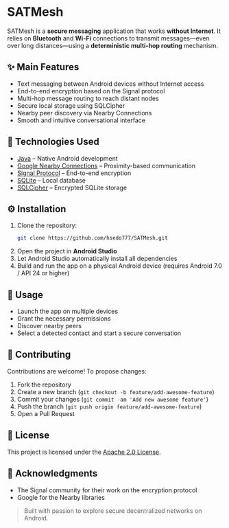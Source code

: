 # SATMesh

SATMesh is a **secure messaging** application that works **without Internet**. It relies on **Bluetooth** and **Wi-Fi** connections to transmit messages—even over long distances—using a **deterministic multi-hop routing** mechanism.

## ✨ Main Features

- Text messaging between Android devices without Internet access
- End-to-end encryption based on the Signal protocol
- Multi-hop message routing to reach distant nodes
- Secure local storage using SQLCipher
- Nearby peer discovery via Nearby Connections
- Smooth and intuitive conversational interface

## 🚀 Technologies Used

- [Java](https://www.oracle.com/java/technologies/javase-downloads.html) – Native Android development
- [Google Nearby Connections](https://developers.google.com/nearby/connections/overview) – Proximity-based communication
- [Signal Protocol](https://signal.org/docs/) – End-to-end encryption
- [SQLite](https://www.sqlite.org/index.html) – Local database
- [SQLCipher](https://www.zetetic.net/sqlcipher/) – Encrypted SQLite storage

## ⚙️ Installation

1. Clone the repository:
   ```bash
   git clone https://github.com/hsedo777/SATMesh.git
   ```
2. Open the project in **Android Studio**
3. Let Android Studio automatically install all dependencies
4. Build and run the app on a physical Android device (requires Android 7.0 / API 24 or higher)

## 📱 Usage

- Launch the app on multiple devices
- Grant the necessary permissions
- Discover nearby peers
- Select a detected contact and start a secure conversation

## 🤝 Contributing

Contributions are welcome! To propose changes:
1. Fork the repository
2. Create a new branch (`git checkout -b feature/add-awesome-feature`)
3. Commit your changes (`git commit -am 'Add new awesome feature'`)
4. Push the branch (`git push origin feature/add-awesome-feature`)
5. Open a Pull Request

## 📄 License

This project is licensed under the [Apache 2.0 License](./LICENSE).

## 🙏 Acknowledgments

- The Signal community for their work on the encryption protocol
- Google for the Nearby libraries

> Built with passion to explore secure decentralized networks on Android.
